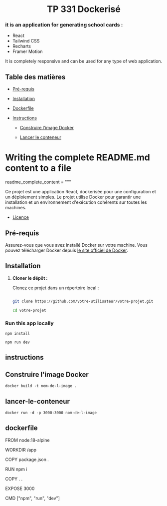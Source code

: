 <h1 align="center">TP 331  Dockerisé</h1>

<!-- ![Demo App](/public/screenshot-for-readme-1.png)
![Demo App](/public/screenshot-for-readme-2.png)
![Demo App](/public/screenshot-for-readme-3.png) -->


### it is an application for generating school cards : 

-   React
-   Tailwind CSS
-   Recharts
-   Framer Motion

It is completely responsive and can be used for any type of web application.



## Table des matières

- [Pré-requis](#pré-requis)

- [Installation](#installation)

- [Dockerfile ](#dockerfile)

- [Instructions](#instructions)

  - [Construire l'image Docker](#construire-limage-docker)

  - [Lancer le conteneur](#lancer-le-conteneur)







# Writing the complete README.md content to a file



readme_complete_content = """





Ce projet est une application React, dockerisée pour une configuration et un déploiement simples. Le projet utilise Docker pour garantir une installation et un environnement d'exécution cohérents sur toutes les machines.





<!-- - [Structure du Projet](#structure-du-projet)

- [Scripts Disponibles](#scripts-disponibles)

- [Contribuer](#contribuer) -->

- [Licence](#licence)



## Pré-requis



Assurez-vous que vous avez installé Docker sur votre machine. Vous pouvez télécharger Docker depuis [le site officiel de Docker](https://www.docker.com/).



## Installation



1. **Cloner le dépôt :**

   Clonez ce projet dans un répertoire local :

   ```bash

   git clone https://github.com/votre-utilisateur/votre-projet.git

   cd votre-projet


### Run this app locally

```shell
npm install
```

```shell
npm run dev
```


## instructions

## Construire l'image Docker
```shell
docker build -t nom-de-l-image .
```
## lancer-le-conteneur  
```shell
docker run -d -p 3000:3000 nom-de-l-image
```


## dockerfile

FROM node:18-alpine

WORKDIR /app

COPY package.json .

RUN npm i

COPY . .

EXPOSE 3000

CMD ["npm", "run", "dev"]

